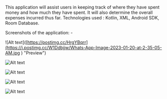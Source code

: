 
This application will assist users in keeping track of where they have spent money and how much they have spent. 
It will also determine the overall expenses incurred thus far. 
Technologies used : Kotlin, XML, Android SDK, Room Database.

Screenshots of the application: - 

![Alt text]([https://postimg.cc/HrgYBqrr](https://i.postimg.cc/W1Ddbjjw/Whats-App-Image-2023-01-20-at-2-35-05-AM.jpg
)
 "Preview")

![Alt text](https://postimg.cc/qhz4N055
 "Preview")

![Alt text](https://postimg.cc/MnmW49Bd
 "Preview")

![Alt text](https://postimg.cc/Lq4HMjBR
 "Preview")

![Alt text](https://postimg.cc/PL6dfN2D
 "Preview")

